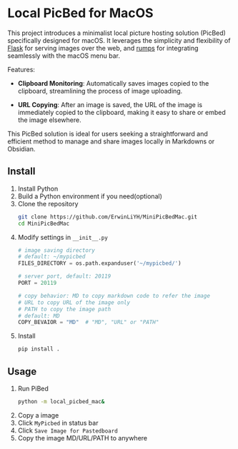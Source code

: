 # Local PicBed for MacOS

This project introduces a minimalist local picture hosting solution (PicBed) specifically designed for macOS. It leverages the simplicity and flexibility of [Flask](https://flask.palletsprojects.com) for serving images over the web, and [rumps](https://github.com/jaredks/rumps) for integrating seamlessly with the macOS menu bar.

Features:

- **Clipboard Monitoring**: Automatically saves images copied to the clipboard, streamlining the process of image uploading.

- **URL Copying**: After an image is saved, the URL of the image is immediately copied to the clipboard, making it easy to share or embed the image elsewhere.

This PicBed solution is ideal for users seeking a straightforward and efficient method to manage and share images locally in Markdowns or Obsidian.

## Install

1. Install Python
2. Build a Python environment if you need(optional)
3. Clone the repository
    ```bash
    git clone https://github.com/ErwinLiYH/MiniPicBedMac.git
    cd MiniPicBedMac
    ```
3. Modify settings in `__init__.py`
    ```python
    # image saving directory
    # default: ~/mypicbed
    FILES_DIRECTORY = os.path.expanduser('~/mypicbed/')
    
    # server port, default: 20119
    PORT = 20119

    # copy behavior: MD to copy markdown code to refer the image
    # URL to copy URL of the image only
    # PATH to copy the image path
    # default: MD
    COPY_BEVAIOR = "MD"  # "MD", "URL" or "PATH"
    ```
4. Install
    ```bash
    pip install .
    ```


## Usage

1. Run PiBed
    ```bash
    python -m local_picbed_mac&
    ```
2. Copy a image
3. Click `MyPicbed` in status bar
4. Click `Save Image for Pastedboard`
5. Copy the image MD/URL/PATH to anywhere